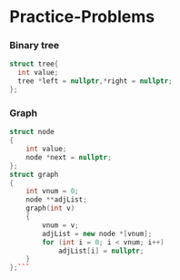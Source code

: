 # Practice-Problems

### Binary tree
```cpp
struct tree{
  int value;
  tree *left = nullptr,*right = nullptr;
};
```

### Graph
```cpp
struct node
{
    int value;
    node *next = nullptr;
};
struct graph
{
    int vnum = 0;
    node **adjList;
    graph(int v)
    {
        vnum = v;
        adjList = new node *[vnum];
        for (int i = 0; i < vnum; i++)
            adjList[i] = nullptr;
    }
};```
